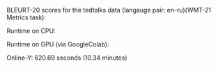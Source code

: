 BLEURT-20 scores for the tedtalks data (langauge pair: en-ru)(WMT-21 Metrics task):

Runtime on CPU:



Runtime on GPU (via GoogleColab):

Online-Y: 620.69 seconds (10.34 minutes)
